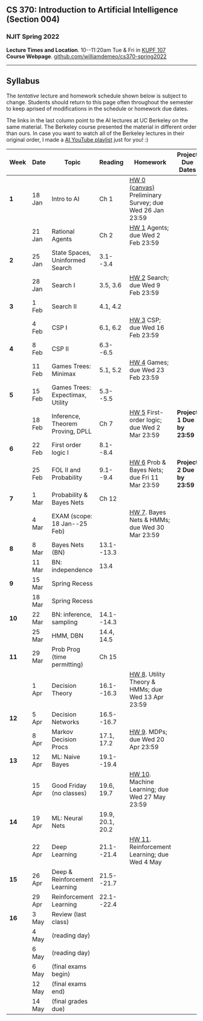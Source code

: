 ## CS 370: Introduction to Artificial Intelligence (Section 004)

### NJIT Spring 2022

**Lecture Times and Location**. 10--11:20am Tue & Fri in [KUPF 107][]  
**Course Webpage**. [github.com/williamdemeo/cs370-spring2022](https://github.com/williamdemeo/cs370-spring2022)

---

## Syllabus

The *tentative* lecture and homework schedule shown below is subject to change.  Students should return to this page often throughout the semester to keep aprised of modifications in the schedule or homework due dates.

The links in the last column point to the AI lectures at UC Berkeley on the same material.
The Berkeley course presented the material in different order than ours. In case you want to watch all of the Berkeley lectures in their original order, I made
a [AI YouTube playlist](https://youtube.com/playlist?list=PL5FJyaC2WsVndQJI9QtEhIMG2w8pYLN9u) just for you! :)


| **Week** | **Date** | **Topic**                        | **Reading**      | **Homework**                                                 | **Project Due Dates** | **UCB Videos**        |
|----------|----------|----------------------------------|------------------|--------------------------------------------------------------|-----------------------|-----------------------|
| **1**    | 18 Jan   | Intro to AI                      | Ch 1             | [HW 0 (canvas)][] Preliminary Survey; due Wed 26 Jan 23:59 |                       | [Intro to AI][]       |
|          | 21 Jan   | Rational Agents                  | Ch 2             | [HW 1][] Agents; due Wed 2 Feb 23:59                       |                       |                       |
| **2**    | 25 Jan   | State Spaces, Uninformed Search  | 3.1--3.4         |                                                              |                       | [Uninformed Search][] |
|          | 28 Jan   | Search I                         | 3.5, 3.6         | [HW 2][] Search; due Wed 9 Feb 23:59                       |                       | [Informed Search][]   |
| **3**    | 1 Feb    | Search II                        | 4.1, 4.2         |                                                              |                       |                       |
|          | 4 Feb    | CSP I                            | 6.1, 6.2         | [HW 3][] CSP; due Wed 16 Feb 23:59                         |                       | [CSP I][]             |
| **4**    | 8 Feb    | CSP II                           | 6.3--6.5         |                                                              |                       | [CSP II][]            |
|          | 11 Feb   | Games Trees: Minimax             | 5.1, 5.2         | [HW 4][] Games; due Wed 23 Feb 23:59                       |                       | [Game Trees I][]      |
| **5**    | 15 Feb   | Games Trees: Expectimax, Utility | 5.3--5.5         |                                                              |                       | [Game Trees II][]     |
|          | 18 Feb   | Inference, Theorem Proving, DPLL | Ch 7             | [HW 5][] First-order logic; due Wed 2 Mar 23:59            | **Project 1 Due by 23:59** |                       |
| **6**    | 22 Feb   | First order logic I              | 8.1--8.4         |                                                              |                       |                       |
|          | 25 Feb   | FOL II and Probability           | 9.1--9.4         | [HW 6][] Prob & Bayes Nets; due Fri 11 Mar 23:59           | **Project 2 Due by 23:59** | [Probability][]       |
| **7**    | 1 Mar    | Probability & Bayes Nets         | Ch 12            |                                                              |                       |                       |
|          | 4 Mar    | EXAM (scope: 18 Jan--25 Feb)     |                  | [HW 7][]. Bayes Nets & HMMs; due Wed 30 Mar 23:59          |                       | [Bayes Nets][]        |
| **8**    | 8 Mar    | Bayes Nets (BN)                  | 13.1--13.3       |                                                              |                       |                       |
|          | 11 Mar   | BN: independence                 | 13.4             |                                                              |                       | [BN: independence][]  |
| **9**    | 15 Mar   | Spring Recess                    |                  |                                                              |                       |                       |
|          | 18 Mar   | Spring Recess                    |                  |                                                              |                       | [BN: inference][]     |
| **10**   | 22 Mar   | BN: inference, sampling          | 14.1--14.3       |                                                              |                       | [BN: sampling][]      |
|          | 25 Mar   | HMM, DBN                         | 14.4, 14.5       |                                                              |                       | [HMM][]               |
| **11**   | 29 Mar   | Prob Prog (time permitting)      | Ch 15            |                                                              |                       | [HMM Apps][]          |
|          | 1 Apr    | Decision Theory                  | 16.1--16.3       | [HW 8][]. Utility Theory & HMMs; due Wed 13 Apr 23:59      |                       | [Decision Networks][] |
| **12**   | 5 Apr    | Decision Networks                | 16.5--16.7       |                                                              |                       | [MDP I][]             |
|          | 8 Apr    | Markov Decision Procs            | 17.1, 17.2       | [HW 9][]. MDPs; due Wed 20 Apr 23:59                       |                       | [MDP II][]            |
| **13**   | 12 Apr   | ML: Naive Bayes                  | 19.1--19.4       |                                                              |                       | [ML: Naive Bayes][]   |
|          | 15 Apr   | Good Friday (no classes)         | 19.6, 19.7       | [HW 10][]. Machine Learning; due Wed 27 May 23:59          |                       | [ML: Decision Trees][] |
| **14**   | 19 Apr   | ML: Neural Nets                  | 19.9, 20.1, 20.2 |                                                              |                       | [ML: Neural Nets][]   |
|          | 22 Apr   | Deep Learning                    | 21.1--21.4       | [HW 11][]. Reinforcement Learning; due Wed 4 May             |                       | [RL I][]              |
| **15**   | 26 Apr   | Deep & Reinforcement Learning    | 21.5--21.7       |                                                              |                       | [RL II][]             |
|          | 29 Apr   | Reinforcement Learning           | 22.1--22.4       |                                                              |                       | [Robotics][]          |
| **16**   | 3 May    | Review (last class)              |                  |                                                              |                       |                       |
|          | 4 May    | (reading day)                    |                  |                                                              |                       |                       |
|          | 6 May    | (reading day)                    |                  |                                                              |                       |                       |
|          | 6 May    | (final exams begin)              |                  |                                                              |                       |                       |
|          | 12 May   | (final exams end)                |                  |                                                              |                       |                       |
|          | 14 May   | (final grades due)               |                  |                                                              |                       |                       |




[KUPF 107]: https://goo.gl/maps/GjhP3cjrMAJSzVFt5
[HW 0 (canvas)]: https://njit.instructure.com/courses/22602/quizzes
[HW 1]: https://www.gradescope.com/courses/361553
[HW 2]: https://www.gradescope.com/courses/361553
[HW 3]: https://www.gradescope.com/courses/361553
[HW 4]: https://www.gradescope.com/courses/361553
[HW 5]: https://www.gradescope.com/courses/361553
[HW 6]: https://www.gradescope.com/courses/361553
[HW 7]: https://www.gradescope.com/courses/361553
[HW 8]: https://www.gradescope.com/courses/361553
[HW 9]: https://www.gradescope.com/courses/361553
[HW 10]: https://www.gradescope.com/courses/361553
[HW 11]: https://www.gradescope.com/courses/361553
[Intro to AI]: https://www.youtube.com/watch?v=16Dir4QqCUg
[Uninformed Search]: https://youtu.be/-Xx0QSFYfIQ
[Informed Search]: https://youtu.be/Mlwrx7hbKPs
[CSP I]: https://youtu.be/81z2ANjQcH4
[CSP II]: https://youtu.be/_DXf6oaknHw
[Game Trees I]: https://youtu.be/v6RgZBjc8og
[Game Trees II]: https://youtu.be/n3A29GEzC6g
[MDP I]: https://youtu.be/4LW3H_Jinr4
[MDP II]: https://youtu.be/ZToWj64rxvQ
[RL I]: https://youtu.be/TiXS7vROBEg
[RL II]: https://youtu.be/XafrqwHfBKE
[Probability]: https://youtu.be/sMNbLXsvRig
[Bayes Nets]: https://youtu.be/T4l6ltMMcec
[BN: independence]: https://youtu.be/FUnOdyZZAaE
[BN: inference]: https://youtu.be/A1hYXGAUdmU
[BN: sampling]: https://youtu.be/kGngCS-1kjU
[Decision Networks]: https://youtu.be/19sr7yKV56I
[HMM]: https://youtu.be/eCZLhZu_U1I
[HMM Apps]: https://youtu.be/pNam9hbwg4g
[ML: Naive Bayes]: https://youtu.be/1nOb0vwWkAE
[ML: Neural Nets]: https://youtu.be/LERtLI2h_nQ
[ML: Decision Trees]: https://youtu.be/svW3I0cqfpw
[Robotics]: https://youtu.be/MxS1aYvYNNc
